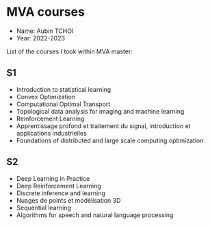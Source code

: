 # MVA courses

* Name: Aubin TCHOI
* Year: 2022-2023

List of the courses I took within MVA master:

## S1

* Introduction to statistical learning
* Convex Optimization
* Computational Optimal Transport
* Topological data analysis for imaging and machine learning
* Reinforcement Learning
* Apprentissage profond et traitement du signal, introduction et applications industrielles
* Foundations of distributed and large scale computing optimization

## S2

* Deep Learning in Practice
* Deep Reinforcement Learning
* Discrete inference and learning
* Nuages de points et modélisation 3D
* Sequential learning
* Algorithms for speech and natural language processing

